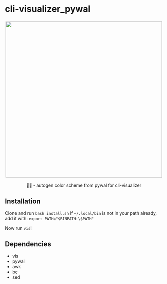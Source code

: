 # cli-visualizer_pywal
<h3 align="center"><img src="https://i.imgur.com/RztkdOT.gif" width="500px"></h3>
<p align="center">🎨🎼 - autogen color scheme from pywal for cli-visualizer </p>

## Installation
Clone and run `bash install.sh` 
If `~/.local/bin` is not in your path already, add it with:
`export PATH="$BINPATH:\$PATH"`

Now run `vis`!

## Dependencies
- vis
- pywal
- awk
- bc
- sed
